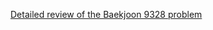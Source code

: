 [Detailed review of the Baekjoon 9328 problem](https://choicube84.github.io/study/2024/01/07/baekjoon_9328.html)
